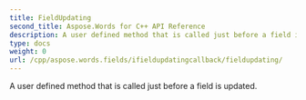 ```yaml
---
title: FieldUpdating
second_title: Aspose.Words for C++ API Reference
description: A user defined method that is called just before a field is updated. 
type: docs
weight: 0
url: /cpp/aspose.words.fields/ifieldupdatingcallback/fieldupdating/
---
```


A user defined method that is called just before a field is updated. 

